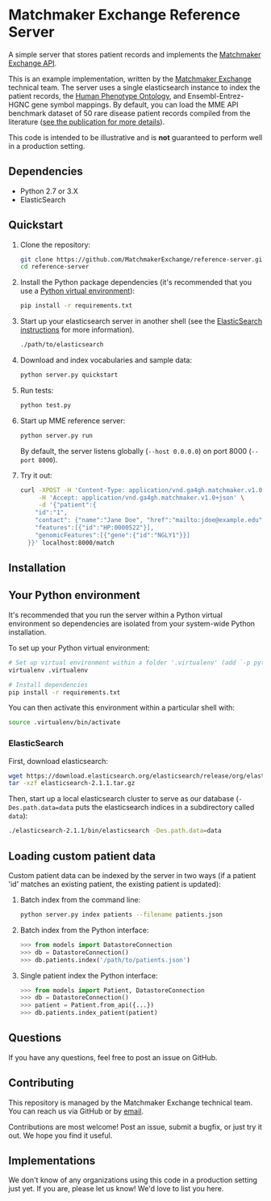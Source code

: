 # Matchmaker Exchange Reference Server
A simple server that stores patient records and implements the [Matchmaker Exchange API](https://github.com/ga4gh/mme-apis).

This is an example implementation, written by the [Matchmaker Exchange](http://www.matchmakerexchange.org/) technical team. The server uses a single elasticsearch instance to index the patient records, the [Human Phenotype Ontology](http://human-phenotype-ontology.github.io/), and Ensembl-Entrez-HGNC gene symbol mappings. By default, you can load the MME API benchmark dataset of 50 rare disease patient records compiled from the literature ([see the publication for more details](http://onlinelibrary.wiley.com/doi/10.1002/humu.22850)).

This code is intended to be illustrative and is **not** guaranteed to perform well in a production setting.


## Dependencies
- Python 2.7 or 3.X
- ElasticSearch


## Quickstart

1. Clone the repository:

    ```bash
    git clone https://github.com/MatchmakerExchange/reference-server.git
    cd reference-server
    ```

1. Install the Python package dependencies (it's recommended that you use a [Python virtual environment](#install-es)):

    ```bash
    pip install -r requirements.txt
    ```

1. Start up your elasticsearch server in another shell (see the [ElasticSearch instructions](#install-es) for more information).

    ```bash
    ./path/to/elasticsearch
    ```

1. Download and index vocabularies and sample data:

    ```bash
    python server.py quickstart
    ```

1. Run tests:

    ```bash
    python test.py
    ```

1. Start up MME reference server:

    ```bash
    python server.py run
    ```

    By default, the server listens globally (`--host 0.0.0.0`) on port 8000 (`--port 8000`).

1. Try it out:

    ```bash
    curl -XPOST -H 'Content-Type: application/vnd.ga4gh.matchmaker.v1.0+json' \
         -H 'Accept: application/vnd.ga4gh.matchmaker.v1.0+json' \
         -d '{"patient":{
        "id":"1",
        "contact": {"name":"Jane Doe", "href":"mailto:jdoe@example.edu"},
        "features":[{"id":"HP:0000522"}],
        "genomicFeatures":[{"gene":{"id":"NGLY1"}}]
      }}' localhost:8000/match
    ```

## Installation

## <a name="install-venv"></a> Your Python environment

It's recommended that you run the server within a Python virtual environment so dependencies are isolated from your system-wide Python installation.

To set up your Python virtual environment:

```bash
# Set up virtual environment within a folder '.virtualenv' (add `-p python3` to force python 3)
virtualenv .virtualenv

# Install dependencies
pip install -r requirements.txt
```

You can then activate this environment within a particular shell with:

```bash
source .virtualenv/bin/activate
```

### <a name="install-es"></a> ElasticSearch

First, download elasticsearch:

```bash
wget https://download.elasticsearch.org/elasticsearch/release/org/elasticsearch/distribution/tar/elasticsearch/2.1.1/elasticsearch-2.1.1.tar.gz
tar -xzf elasticsearch-2.1.1.tar.gz
```

Then, start up a local elasticsearch cluster to serve as our database (`-Des.path.data=data` puts the elasticsearch indices in a subdirectory called `data`):

```bash
./elasticsearch-2.1.1/bin/elasticsearch -Des.path.data=data
```



## Loading custom patient data

Custom patient data can be indexed by the server in two ways (if a patient 'id' matches an existing patient, the existing patient is updated):

1. Batch index from the command line:
    ```bash
    python server.py index patients --filename patients.json
    ```

1. Batch index from the Python interface:

    ```python
    >>> from models import DatastoreConnection
    >>> db = DatastoreConnection()
    >>> db.patients.index('/path/to/patients.json')
    ```

1. Single patient index the Python interface:

    ```python
    >>> from models import Patient, DatastoreConnection
    >>> db = DatastoreConnection()
    >>> patient = Patient.from_api({...})
    >>> db.patients.index_patient(patient)
    ```


## Questions

If you have any questions, feel free to post an issue on GitHub.


## Contributing

This repository is managed by the Matchmaker Exchange technical team. You can reach us via GitHub or by [email](mailto:api@matchmakerexchange.org).

Contributions are most welcome! Post an issue, submit a bugfix, or just try it out. We hope you find it useful.


## Implementations

We don't know of any organizations using this code in a production setting just yet. If you are, please let us know! We'd love to list you here.
